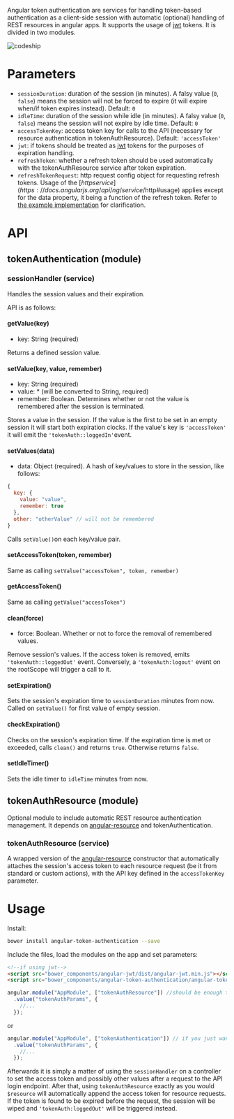 Angular token authentication are services for handling token-based authentication as a client-side session with automatic (optional) handling of REST resources in angular apps. It supports the usage of [jwt](https://jwt.io) tokens. It is divided in two modules.


![codeship](https://codeship.com/projects/5e91d1a0-7a84-0132-7c8e-5ed8b09d11ae/status?branch=master)


# Parameters

- `sessionDuration`: duration of the session (in minutes). A falsy value (`0`, `false`) means the session will not be forced to expire (it will expire when/if token expires instead). Default: `0`
- `idleTime`: duration of the session while idle (in minutes). A falsy value (`0`, `false`) means the session will not expire by idle time. Default: `0`
- `accessTokenKey`: access token key for calls to the API (necessary for resource authentication in tokenAuthResource). Default: `'accessToken'`
- `jwt`: if tokens should be treated as [jwt](https://jwt.io) tokens for the purposes of expiration handling.
- `refreshToken`: whether a refresh token should be used automatically with the tokenAuthResource service after token expiration.
- `refreshTokenRequest`: http request config object for requesting refresh tokens. Usage of the [$http service] (https://docs.angularjs.org/api/ng/service/$http#usage) applies except for the data property, it being a function of the refresh token. Refer to [the example implementation](https://github.com/yeti-media/angular-token-authentication/blob/master/example/app.js#L8) for clarification.

# API

## tokenAuthentication (module)

### sessionHandler (service)

Handles the session values and their expiration.

API is as follows:

#### getValue(key)
- key: String (required)

Returns a defined session value.

#### setValue(key, value, remember)
- key: String (required)
- value: * (will be converted to String, required)
- remember: Boolean. Determines whether or not the value is remembered after the session is terminated.

Stores a value in the session. If the value is the first to be set in an empty session it will start both expiration clocks. If the value's key is `'accessToken'` it will emit the `'tokenAuth::loggedIn'`event.

#### setValues(data)
- data: Object (required). A hash of key/values to store in the session, like follows:
```javascript
{
  key: {
    value: "value",
    remember: true
  },
  other: "otherValue" // will not be remembered
}
```

Calls `setValue()`on each key/value pair.

#### setAccessToken(token, remember)

Same as calling `setValue("accessToken", token, remember)`

#### getAccessToken()

Same as calling `getValue("accessToken")`

#### clean(force)
- force: Boolean. Whether or not to force the removal of remembered values.

Remove session's values. If the access token is removed, emits `'tokenAuth::loggedOut'` event. Conversely, a `'tokenAuth:logout'` event on the rootScope will trigger a call to it.

#### setExpiration()

Sets the session's expiration time to `sessionDuration` minutes from now. Called on `setValue()` for first value of empty session.

#### checkExpiration()

Checks on the session's expiration time. If the expiration time is met or exceeded, calls `clean()` and returns `true`. Otherwise returns `false`.

#### setIdleTimer()

Sets the idle timer to `idleTime` minutes from now.


## tokenAuthResource (module)

Optional module to include automatic REST resource authentication management. It depends on [angular-resource](http://docs.angularjs.org/api/ngResource.$resource) and tokenAuthentication.

### tokenAuthResource (service)

A wrapped version of the [angular-resource](http://docs.angularjs.org/api/ngResource.$resource) constructor that automatically attaches the session's access token to each resource request (be it from standard or custom actions), with the API key defined in the `accessTokenKey` parameter.

# Usage

Install:

```sh
bower install angular-token-authentication --save
```

Include the files, load the modules on the app and set parameters:

```html
<!--if using jwt-->
<script src="bower_components/angular-jwt/dist/angular-jwt.min.js"></script>
<script src="bower_components/angular-token-authentication/angular-token-authentication.js"></script>
```

```javascript
angular.module("AppModule", ["tokenAuthResource"]) //should be enough to load both modules (it depends on tokenAuthentication)
  .value("tokenAuthParams", {
    //...
  });
```

or

```javascript
angular.module("AppModule", ["tokenAuthentication"]) // if you just want to use the sessionHandler
  .value("tokenAuthParams", {
    //...
  });
```

Afterwards it is simply a matter of using the `sessionHandler` on a controller to set the access token and possibly other values after a request to the API login endpoint. After that, using `tokenAuthResource` exactly as you would `$resource` will automatically append the access token for resource requests. If the token is found to be expired before the request, the session will be wiped and `'tokenAuth:loggedOut'` will be triggered instead.
